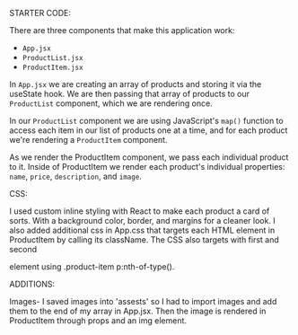 STARTER CODE:

There are three components that make this application work:
- ``App.jsx``
- ``ProductList.jsx``
- ``ProductItem.jsx``

In ``App.jsx`` we are creating an array of products and storing it via the useState hook. We are then passing that array of products to our ``ProductList`` component, which we are rendering once.

In our ``ProductList`` component we are using JavaScript's ``map()`` function to access each item in our list of products one at a time, and for each product we're rendering a ``ProductItem`` component.

As we render the ProductItem component, we pass each individual product to it. Inside of ProductItem we render each product's individual properties: ``name``, ``price``, ``description``, and ``image``.

CSS:

I used custom inline styling with React to make each product a card of sorts. With a background color, border, and margins for a cleaner look. I also added additional css in App.css that targets each HTML element in ProductItem by calling its className. The CSS also targets with first and second <p> element using .product-item p:nth-of-type().

ADDITIONS:

Images- I saved images into 'assests' so I had to import images and add them to the end of my array in App.jsx. Then the image is rendered in ProductItem through props and an img element.

